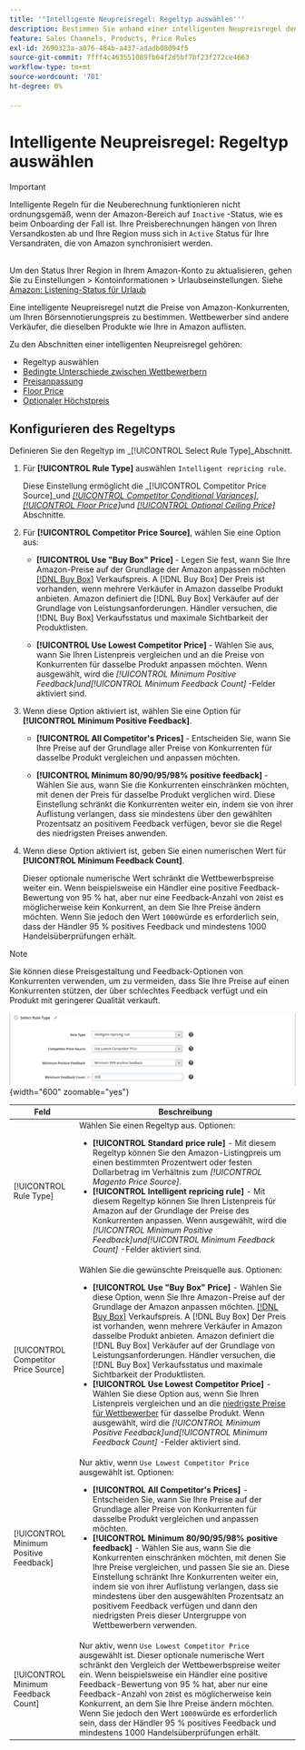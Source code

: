 ```yaml
---
title: '"Intelligente Neupreisregel: Regeltyp auswählen'''
description: Bestimmen Sie anhand einer intelligenten Neupreisregel den Listenpreis für Amazon anhand der Preise für Wettbewerber.
feature: Sales Channels, Products, Price Rules
exl-id: 2690323a-a076-484b-a437-adadb08094f5
source-git-commit: 7fff4c463551089fb64f2d5bf7bf23f272ce4663
workflow-type: tm+mt
source-wordcount: '701'
ht-degree: 0%

---
```


# Intelligente Neupreisregel: Regeltyp auswählen

>[!IMPORTANT]
>
>Intelligente Regeln für die Neuberechnung funktionieren nicht ordnungsgemäß, wenn der Amazon-Bereich auf `Inactive` -Status, wie es beim Onboarding der Fall ist. Ihre Preisberechnungen hängen von Ihren Versandkosten ab und Ihre Region muss sich in `Active` Status für Ihre Versandraten, die von Amazon synchronisiert werden.<br><br>
>
>Um den Status Ihrer Region in Ihrem Amazon-Konto zu aktualisieren, gehen Sie zu Einstellungen > Kontoinformationen > Urlaubseinstellungen. Siehe [Amazon: Listening-Status für Urlaub](https://sellercentral.amazon.com/gp/help/help.html?itemID=200135620/&quot;target=&quot;_blank)

Eine intelligente Neupreisregel nutzt die Preise von Amazon-Konkurrenten, um Ihren Börsennotierungspreis zu bestimmen. Wettbewerber sind andere Verkäufer, die dieselben Produkte wie Ihre in Amazon auflisten.

Zu den Abschnitten einer intelligenten Neupreisregel gehören:

- Regeltyp auswählen
- [Bedingte Unterschiede zwischen Wettbewerbern](./competitor-conditional-variances.md)
- [Preisanpassung](./price-adjustment.md)
- [Floor Price](./floor-price.md)
- [Optionaler Höchstpreis](./optional-ceiling-price.md)

## Konfigurieren des Regeltyps

Definieren Sie den Regeltyp im _[!UICONTROL Select Rule Type]_Abschnitt.

1. Für **[!UICONTROL Rule Type]** auswählen `Intelligent repricing rule`.

   Diese Einstellung ermöglicht die _[!UICONTROL Competitor Price Source]_und [_[!UICONTROL Competitor Conditional Variances]_](./competitor-conditional-variances.md), [_[!UICONTROL Floor Price]_](./floor-price.md)und [_[!UICONTROL Optional Ceiling Price]_](./optional-ceiling-price.md) Abschnitte.

1. Für **[!UICONTROL Competitor Price Source]**, wählen Sie eine Option aus:

   - **[!UICONTROL Use "Buy Box" Price]** - Legen Sie fest, wann Sie Ihre Amazon-Preise auf der Grundlage der Amazon anpassen möchten [[!DNL Buy Box]](./buy-box-competitor-pricing.md) Verkaufspreis. A [!DNL Buy Box] Der Preis ist vorhanden, wenn mehrere Verkäufer in Amazon dasselbe Produkt anbieten. Amazon definiert die [!DNL Buy Box] Verkäufer auf der Grundlage von Leistungsanforderungen. Händler versuchen, die [!DNL Buy Box] Verkaufsstatus und maximale Sichtbarkeit der Produktlisten.

   - **[!UICONTROL Use Lowest Competitor Price]** - Wählen Sie aus, wann Sie Ihren Listenpreis vergleichen und an die Preise von Konkurrenten für dasselbe Produkt anpassen möchten. Wenn ausgewählt, wird die _[!UICONTROL Minimum Positive Feedback]_und_[!UICONTROL Minimum Feedback Count]_ -Felder aktiviert sind.

1. Wenn diese Option aktiviert ist, wählen Sie eine Option für **[!UICONTROL Minimum Positive Feedback]**.

   - **[!UICONTROL All Competitor's Prices]** - Entscheiden Sie, wann Sie Ihre Preise auf der Grundlage aller Preise von Konkurrenten für dasselbe Produkt vergleichen und anpassen möchten.

   - **[!UICONTROL Minimum 80/90/95/98% positive feedback]** - Wählen Sie aus, wann Sie die Konkurrenten einschränken möchten, mit denen der Preis für dasselbe Produkt verglichen wird. Diese Einstellung schränkt die Konkurrenten weiter ein, indem sie von ihrer Auflistung verlangen, dass sie mindestens über den gewählten Prozentsatz an positivem Feedback verfügen, bevor sie die Regel des niedrigsten Preises anwenden.

1. Wenn diese Option aktiviert ist, geben Sie einen numerischen Wert für **[!UICONTROL Minimum Feedback Count]**.

   Dieser optionale numerische Wert schränkt die Wettbewerbspreise weiter ein. Wenn beispielsweise ein Händler eine positive Feedback-Bewertung von 95 % hat, aber nur eine Feedback-Anzahl von `20`ist es möglicherweise kein Konkurrent, an dem Sie Ihre Preise ändern möchten. Wenn Sie jedoch den Wert `1000`würde es erforderlich sein, dass der Händler 95 % positives Feedback und mindestens 1000 Handelsüberprüfungen erhält.

>[!NOTE]
>
>Sie können diese Preisgestaltung und Feedback-Optionen von Konkurrenten verwenden, um zu vermeiden, dass Sie Ihre Preise auf einen Konkurrenten stützen, der über schlechtes Feedback verfügt und ein Produkt mit geringerer Qualität verkauft.

![Intelligente Neupreisregel - Regeltyp auswählen](assets/ob-intelligent-price-rule-type.png){width="600" zoomable="yes"}

| Feld | Beschreibung |
|----------------------------------------|-----------------------------------------------------------------------------------------------------------------------------------------------------------------------------------------------------------------------------------------------------------------------------------------------------------------------------------------------------------------------------------------------------------------------------------------------------------------------------------------------------------------------------------------------------------------------------------------------------------------------------------------------------------------------------------------------------------------------------------------------------------------------------------------------------------------------------------------------------------------------------------------|
| [!UICONTROL Rule Type] | Wählen Sie einen Regeltyp aus. Optionen:<ul><li>**[!UICONTROL Standard price rule]** - Mit diesem Regeltyp können Sie den Amazon-Listingpreis um einen bestimmten Prozentwert oder festen Dollarbetrag im Verhältnis zum _[!UICONTROL Magento Price Source]_. </li><li>**[!UICONTROL Intelligent repricing rule]** - Mit diesem Regeltyp können Sie Ihren Listenpreis für Amazon auf der Grundlage der Preise des Konkurrenten anpassen. Wenn ausgewählt, wird die _[!UICONTROL Minimum Positive Feedback]_und_[!UICONTROL Minimum Feedback Count]_ -Felder aktiviert sind.</li></ul> |
| [!UICONTROL Competitor Price Source] | Wählen Sie die gewünschte Preisquelle aus. Optionen:<ul><li>**[!UICONTROL Use "Buy Box" Price]** - Wählen Sie diese Option, wenn Sie Ihre Amazon-Preise auf der Grundlage der Amazon anpassen möchten. [[!DNL Buy Box]](./buy-box-competitor-pricing.md) Verkaufspreis. A [!DNL Buy Box] Der Preis ist vorhanden, wenn mehrere Verkäufer in Amazon dasselbe Produkt anbieten. Amazon definiert die [!DNL Buy Box] Verkäufer auf der Grundlage von Leistungsanforderungen. Händler versuchen, die [!DNL Buy Box] Verkaufsstatus und maximale Sichtbarkeit der Produktlisten.</li><li>**[!UICONTROL Use Lowest Competitor Price]** - Wählen Sie diese Option aus, wenn Sie Ihren Listenpreis vergleichen und an die [niedrigste Preise für Wettbewerber](./lowest-competitor-pricing.md) für dasselbe Produkt. Wenn ausgewählt, wird die _[!UICONTROL Minimum Positive Feedback]_und_[!UICONTROL Minimum Feedback Count]_ -Felder aktiviert sind.</li></ul> |
| [!UICONTROL Minimum Positive Feedback] | Nur aktiv, wenn `Use Lowest Competitor Price` ausgewählt ist. Optionen:<ul><li>**[!UICONTROL All Competitor's Prices]** - Entscheiden Sie, wann Sie Ihre Preise auf der Grundlage aller Preise von Konkurrenten für dasselbe Produkt vergleichen und anpassen möchten.</li><li>**[!UICONTROL Minimum 80/90/95/98% positive feedback]** - Wählen Sie aus, wann Sie die Konkurrenten einschränken möchten, mit denen Sie Ihre Preise vergleichen, und passen Sie sie an. Diese Einstellung schränkt Ihre Konkurrenten weiter ein, indem sie von ihrer Auflistung verlangen, dass sie mindestens über den ausgewählten Prozentsatz an positivem Feedback verfügen und dann den niedrigsten Preis dieser Untergruppe von Wettbewerbern verwenden.</li></ul> |
| [!UICONTROL Minimum Feedback Count] | Nur aktiv, wenn `Use Lowest Competitor Price` ausgewählt ist. Dieser optionale numerische Wert schränkt den Vergleich der Wettbewerbspreise weiter ein. Wenn beispielsweise ein Händler eine positive Feedback-Bewertung von 95 % hat, aber nur eine Feedback-Anzahl von `20`ist es möglicherweise kein Konkurrent, an dem Sie Ihre Preise ändern möchten. Wenn Sie jedoch den Wert `1000`würde es erforderlich sein, dass der Händler 95 % positives Feedback und mindestens 1000 Handelsüberprüfungen erhält. |
